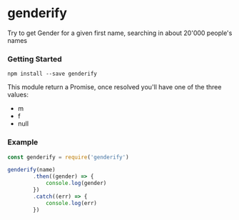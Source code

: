 # genderify
Try to get Gender for a given first name, searching in about 20'000 people's names

### Getting Started

```
npm install --save genderify
```

This module return a Promise, once resolved you'll have one of the three values:
- m
- f
- null

### Example

```javascript
const genderify = require('genderify')

genderify(name)
        .then((gender) => {
            console.log(gender)
        })
        .catch((err) => {
            console.log(err)
        })
```
